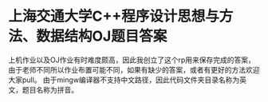 # 上海交通大学C++程序设计思想与方法、数据结构OJ题目答案
上机作业以及OJ作业有时难度颇高，因此我创立了这个rp用来保存完成的答案，由于老师不同所以作业布置可能不同，如果有缺少的答案，或者有更好的方法欢迎大家pull。
由于mingw编译器不支持中文路径，因此代码文件夹目录名称为英文，题目名称为拼音。